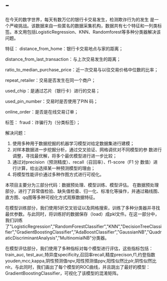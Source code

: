 # -
在今天的数字世界，每天有数万亿的银行卡交易发生，检测欺诈行为的发生 是一个严峻挑战。该数据来自一些匿名的数据采集机构，数据共有七个特征和一列类标签。本文用包括LogisticRegression、KNN、Randomforest等多种分类器解决该问题。

特征：
distance_from_home：银行卡交易地点与家的距离；


distance_from_last_transaction：与上次交易发生的距离；

ratio_to_median_purchase_price：近一次交易与以往交易价格中位数的比率；

repeat_retailer：交易是否发生在同一个商户；

used_chip：是通过芯片（银行卡）进行的交易；

used_pin_number：交易时是否使用了PIN 码；

online_order：是否是在线交易订单；

标签：
fraud：诈骗行为（分类标签）；

解决问题：
1) 使用多种用于数据挖掘的机器学习模型对给定数据集进行建模；
2) 对样本数据进一步挖掘分析，通过交叉验证、网格调优对不同模型的参
数进行调整，寻找最优解，将多个最优模型进行进一步比较；
3) 通过对precision（预测精度）、recall（召回率）、f1-score（F1 分
数值）进行计算，给出选择某一种预测模型的理由；
4) 将模型性能评价通过多种作图方式进行可视化。

本项目主要分为三部分代码：数据预处理、模型训练、模型评估。
在数据预处理部分，进行了异常值检验、缺失值检查、归一化、标准化等操作，并通过箱线图、直方图、qq图等多种可视化方式观察数据特征。

在模型训练部分，我们使用5折交叉验证以及网格搜索，训练了多种分类器并寻找最优参数。与此同时，将训练好的数据保存（load）成pkl文件。在这一部分中，我们训练了"LogisticRegression","RandomForestClassifier","KNN","DecisionTreeClassifier","GradientBoostingClassifier","AdaBoostClassifier","GaussianNB","QuadraticDiscriminantAnalysis","MultinomialNB"分类器。

在模型评估部分，我们使用了多种指标对每个模型进行评估，这些指标包括：train_auc, test_auc,特异度specificity,召回率recall,精度precison,f1,约登指数youden,mcc,kappa,阴性预测值npv,阳性预测值ppv,阳性似然比plr,阴性似然比nlr。与此同时，我们画出了每个模型的ROC曲线，并且跳出了最好的模型：GradientBoostingClassifier，可视化了该模型的混淆矩阵。
